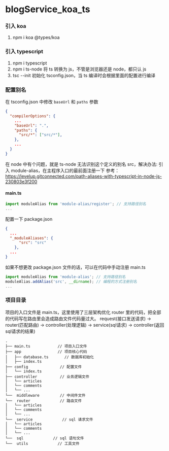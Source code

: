 # blogService_koa_ts

### 引入 koa

1. npm i koa @types/koa

### 引入 typescript

1.  npm i typescript
2.  npm i ts-node 将 ts 转换为 js，不管是浏览器还是 node，都只认 js
3.  tsc --init 初始化 tsconfig.json，当 ts 编译时会根据里面的配置进行编译

### 配置别名

在 tsconfig.json 中修改 `baseUrl` 和 `paths` 参数

```json
{
  "compilerOptions": {
    ...
    "baseUrl": ".",
    "paths": {
      "src/*": ["src/*"],
    },
    ...
  }
}
```

在 node 中有个问题，就是 ts-node 无法识别这个定义的别名 src，解决办法: 引入 module-alias，在主程序入口的最前面注册一下
参考：https://levelup.gitconnected.com/path-aliases-with-typescript-in-node-js-230803e3f200

#### main.ts

```ts
import moduleAlias from 'module-alias/register'; // 支持路径别名
...
```

配置一下 package.json

```json
{
  ...
  "_moduleAliases": {
      "src": "src"
    },
  ...
}
```

如果不想更改 package.json 文件的话，可以在代码中手动注册
main.ts

```ts
import moduleAlias from 'module-alias'; // 支持路径别名
moduleAlias.addAlias('src', __dirname); // 编程的方式注册别名
...
```

### 项目目录

项目的入口文件是 main.ts，这里使用了三层架构优化 router 里的代码，把全部的代码写在路由里会造成路由文件代码量过大。
request(接口发送请求) -> router(匹配路由) -> controller(处理逻辑) -> service(sql请求) -> controller(返回sql请求的结果)

```
.
├── main.ts            // 项目入口文件
├── app                // 项目核心代码
│   ├── database.ts       // 数据库初始化
│   ├── index.ts
├── config              // 配置文件
│   └── index.ts
├── controller          // 业务逻辑文件
│   └── articles
│   └── comments
│   └── ...
└──  middleware         // 中间件文件
└──  router             // 路由文件
│   └── articles
│   └── comments
│   └── ...
└──  service             // sql 请求文件
│   └── articles
│   └── comments
│   └── ...
└──  sql             // sql 语句文件
└──  utils             // 工具文件
```
